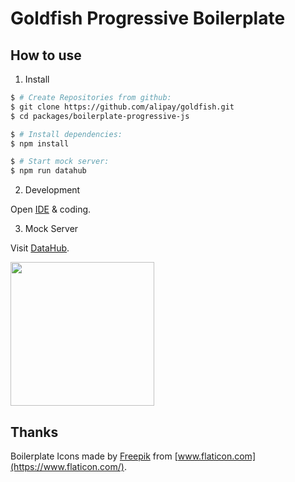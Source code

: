# Goldfish Progressive Boilerplate

## How to use

1. Install

```bash
$ # Create Repositories from github:
$ git clone https://github.com/alipay/goldfish.git
$ cd packages/boilerplate-progressive-js

$ # Install dependencies:
$ npm install

$ # Start mock server:
$ npm run datahub
```

2. Development

Open [IDE](https://docs.alipay.com/mini/ide/download) & coding.

3. Mock Server

Visit [DataHub](https://macacajs.github.io/macaca-datahub/).


<img style="width: 230px" src="https://gw.alipayobjects.com/mdn/rms_2ed70a/afts/img/A*FYUpRZt6cDgAAAAAAAAAAABkARQnAQ" />

## Thanks

Boilerplate Icons made by [Freepik](https://www.flaticon.com/authors/freepik) from [www.flaticon.com](https://www.flaticon.com/).
